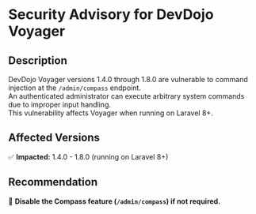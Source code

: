 # Security Advisory for DevDojo Voyager

## Description  
DevDojo Voyager versions 1.4.0 through 1.8.0 are vulnerable to command injection at the `/admin/compass` endpoint.  
An authenticated administrator can execute arbitrary system commands due to improper input handling.  
This vulnerability affects Voyager when running on Laravel 8+.

## Affected Versions  
✅ **Impacted:** 1.4.0 - 1.8.0 (running on Laravel 8+)  

## Recommendation  
🔹 **Disable the Compass feature (`/admin/compass`) if not required.**  
